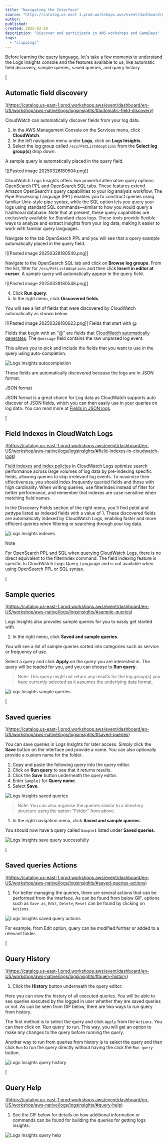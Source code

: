 ```yaml
---
title: "Navigating the Interface"
source: "https://catalog.us-east-1.prod.workshops.aws/event/dashboard/en-US/workshop/aws-native/logs/logsinsights/navigating"
author:
published:
created: 2025-03-28
description: "Discover and participate in AWS workshops and GameDays"
tags:
  - "clippings"
---
```

Before learning the query language, let's take a few moments to understand the Logs Insights console and the features available to us, like automatic field discovery, sample queries, saved queries, and query history.

[

## Automatic field discovery

](https://catalog.us-east-1.prod.workshops.aws/event/dashboard/en-US/workshop/aws-native/logs/logsinsights/#automatic-field-discovery)

CloudWatch can automatically discover fields from your log data.

1. In the AWS Management Console on the Services menu, click **CloudWatch**.
2. In the left navigation menu under **Logs**, click on **Logs Insights**.
3. Select the log group called `/ecs/PetListAdoptions` from the **Select log group(s)** drop down.

A sample query is automatically placed in the query field.

![[Pasted image 20250328180504.png]]

CloudWatch Logs Insights offers two powerful alternative query options: [OpenSearch PPL](https://docs.aws.amazon.com/AmazonCloudWatch/latest/logs/CWL_AnalyzeLogData_PPL.html) and [OpenSearch SQL](https://docs.aws.amazon.com/AmazonCloudWatch/latest/logs/CWL_AnalyzeLogData_SQL.html) tabs. These features extend Amazon OpenSearch's query capabilities to your log analysis workflow. The Pipe Processing Language (PPL) enables you to construct queries using familiar Unix-style pipe syntax, while the SQL option lets you query your logs using standard SQL commands—similar to how you would query a traditional database. Note that at present, these query capabilities are exclusively available for Standard class logs. These tools provide flexible ways to analyze and extract insights from your log data, making it easier to work with familiar query languages.

Navigate to the tab OpenSearch PPL and you will see that a query example automatically placed in the query field.

![[Pasted image 20250328180540.png]]

Navigate to the OpenSearch SQL tab and click on **Browse log groups**. From the list, filter for `/ecs/PetListAdoptions` and then click **Insert in editor at cursor**. A sample query will automatically appear in the query field.

![[Pasted image 20250328180548.png]]

4. Click **Run query**.
5. In the right menu, click **Discovered fields**.

You will see a list of fields that were discovered by CloudWatch automatically as shown below.

![[Pasted image 20250328180623.png]]
Fields that start with @

Fields that begin with an "@" are fields that [CloudWatch automatically generates](https://docs.aws.amazon.com/AmazonCloudWatch/latest/logs/CWL_AnalyzeLogData-discoverable-fields.html). The `@message` field contains the raw unparsed log event.

This allows you to pick and include the fields that you want to use in the query using auto-completion.

![Logs Insights autocompletion](https://static.us-east-1.prod.workshops.aws/72c80ac7-9423-4bc3-9bde-25479f8ef882/static/images/logsinsights/discovery-fields-auto-complete-01.png?Key-Pair-Id=K36Q2WVO3JP7QD&Policy=eyJTdGF0ZW1lbnQiOlt7IlJlc291cmNlIjoiaHR0cHM6Ly9zdGF0aWMudXMtZWFzdC0xLnByb2Qud29ya3Nob3BzLmF3cy83MmM4MGFjNy05NDIzLTRiYzMtOWJkZS0yNTQ3OWY4ZWY4ODIvKiIsIkNvbmRpdGlvbiI6eyJEYXRlTGVzc1RoYW4iOnsiQVdTOkVwb2NoVGltZSI6MTc0Mzc1NjI2OH19fV19&Signature=XRBsAedHYWxOtTFVK2z%7EYS7QJoAjx7Jwgqq9wh-iZOUO3nsFbjIZRdpzKlptpU%7En310o1uNIYMtNIs-n32q%7EYN5XVUwZQ1W-UNbx1N6RXwWEVLR2NgIfnI0s0PnYFddhozSuqVOcv1ZOwdZYJvbKR8xqKX2BA7sjDvjX55Uk0OphGVv%7EkPfy4zJCnh-IS74bTIYmMKgcWbiiQPp8Y8oJormYhcdliD9vCck3VG8ZHHNc-SmM7ys64tkSeC8SjbHwTGh4fIed0XzIwACV4M07vvVb20Kf%7EgqslEFHqvCbV6C2zI5HzrFhfv1Um8hzh8J820GIgnNINGSDc-qeZRKMRg__)

These fields are automatically discovered because the logs are in JSON format.

JSON format

JSON format is a great choice for Log data as CloudWatch supports auto discover of JSON fields, which you can then easily use in your queries on log data. You can read more at [Fields in JSON logs](https://docs.aws.amazon.com/AmazonCloudWatch/latest/logs/CWL_AnalyzeLogData-discoverable-fields.html).

[

## Field Indexes in CloudWatch Logs

](https://catalog.us-east-1.prod.workshops.aws/event/dashboard/en-US/workshop/aws-native/logs/logsinsights/#field-indexes-in-cloudwatch-logs)

[Field indexes and index policies](https://docs.aws.amazon.com/AmazonCloudWatch/latest/logs/CloudWatchLogs-Field-Indexing.html) in CloudWatch Logs optimize search performance across large volumes of log data by pre-indexing specific fields, allowing queries to skip irrelevant log events. To maximize their effectiveness, you should index frequently queried fields and those with high cardinality. When writing queries, use filterIndex instead of filter for better performance, and remember that indexes are case-sensitive when matching field names.

In the Discovery Fields section of the right menu, you'll find petid and pettype listed as indexed fields with a value of 1. These discovered fields are automatically indexed by CloudWatch Logs, enabling faster and more efficient queries when filtering or searching through your log data.

![Logs Insights indexes](https://static.us-east-1.prod.workshops.aws/72c80ac7-9423-4bc3-9bde-25479f8ef882/static/images/logsinsights/log-indexes.png?Key-Pair-Id=K36Q2WVO3JP7QD&Policy=eyJTdGF0ZW1lbnQiOlt7IlJlc291cmNlIjoiaHR0cHM6Ly9zdGF0aWMudXMtZWFzdC0xLnByb2Qud29ya3Nob3BzLmF3cy83MmM4MGFjNy05NDIzLTRiYzMtOWJkZS0yNTQ3OWY4ZWY4ODIvKiIsIkNvbmRpdGlvbiI6eyJEYXRlTGVzc1RoYW4iOnsiQVdTOkVwb2NoVGltZSI6MTc0Mzc1NjI2OH19fV19&Signature=XRBsAedHYWxOtTFVK2z%7EYS7QJoAjx7Jwgqq9wh-iZOUO3nsFbjIZRdpzKlptpU%7En310o1uNIYMtNIs-n32q%7EYN5XVUwZQ1W-UNbx1N6RXwWEVLR2NgIfnI0s0PnYFddhozSuqVOcv1ZOwdZYJvbKR8xqKX2BA7sjDvjX55Uk0OphGVv%7EkPfy4zJCnh-IS74bTIYmMKgcWbiiQPp8Y8oJormYhcdliD9vCck3VG8ZHHNc-SmM7ys64tkSeC8SjbHwTGh4fIed0XzIwACV4M07vvVb20Kf%7EgqslEFHqvCbV6C2zI5HzrFhfv1Um8hzh8J820GIgnNINGSDc-qeZRKMRg__)

Note

For OpenSearch PPL and SQL when querying CloudWatch Logs, there is no direct equivalent to the filterIndex command. The field indexing feature is specific to CloudWatch Logs Query Language and is not available when using OpenSearch PPL or SQL syntax.

[

## Sample queries

](https://catalog.us-east-1.prod.workshops.aws/event/dashboard/en-US/workshop/aws-native/logs/logsinsights/#sample-queries)

Logs Insights also provides sample queries for you to easily get started with.

1. In the right menu, click **Saved and sample queries**.

You will see a list of sample queries sorted into categories such as service or frequency of use.

Select a query and click **Apply** on the query you are interested in. The query will be loaded for you, and you can choose to **Run query**.

> Note: This query might not return any results for the log group(s) you have currently selected as it assumes the underlying data format.

![Logs Insights sample queries](https://static.us-east-1.prod.workshops.aws/72c80ac7-9423-4bc3-9bde-25479f8ef882/static/images/logsinsights/queries-01.png?Key-Pair-Id=K36Q2WVO3JP7QD&Policy=eyJTdGF0ZW1lbnQiOlt7IlJlc291cmNlIjoiaHR0cHM6Ly9zdGF0aWMudXMtZWFzdC0xLnByb2Qud29ya3Nob3BzLmF3cy83MmM4MGFjNy05NDIzLTRiYzMtOWJkZS0yNTQ3OWY4ZWY4ODIvKiIsIkNvbmRpdGlvbiI6eyJEYXRlTGVzc1RoYW4iOnsiQVdTOkVwb2NoVGltZSI6MTc0Mzc1NjI2OH19fV19&Signature=XRBsAedHYWxOtTFVK2z%7EYS7QJoAjx7Jwgqq9wh-iZOUO3nsFbjIZRdpzKlptpU%7En310o1uNIYMtNIs-n32q%7EYN5XVUwZQ1W-UNbx1N6RXwWEVLR2NgIfnI0s0PnYFddhozSuqVOcv1ZOwdZYJvbKR8xqKX2BA7sjDvjX55Uk0OphGVv%7EkPfy4zJCnh-IS74bTIYmMKgcWbiiQPp8Y8oJormYhcdliD9vCck3VG8ZHHNc-SmM7ys64tkSeC8SjbHwTGh4fIed0XzIwACV4M07vvVb20Kf%7EgqslEFHqvCbV6C2zI5HzrFhfv1Um8hzh8J820GIgnNINGSDc-qeZRKMRg__)

[

## Saved queries

](https://catalog.us-east-1.prod.workshops.aws/event/dashboard/en-US/workshop/aws-native/logs/logsinsights/#saved-queries)

You can save queries in Logs Insights for later access. Simply click the **Save** button on the interface and provide a name. You can also optionally provide a custom name for the folder.

1. Copy and paste the following query into the query editor.
1. Click on **Run query** to see that it returns results.
2. Click the **Save** button underneath the query editor.
3. Enter `Sample1` for **Query name**.
4. Select **Save**.

![Logs Insights saved queries](https://static.us-east-1.prod.workshops.aws/72c80ac7-9423-4bc3-9bde-25479f8ef882/static/images/logsinsights/save-new-query-01.png?Key-Pair-Id=K36Q2WVO3JP7QD&Policy=eyJTdGF0ZW1lbnQiOlt7IlJlc291cmNlIjoiaHR0cHM6Ly9zdGF0aWMudXMtZWFzdC0xLnByb2Qud29ya3Nob3BzLmF3cy83MmM4MGFjNy05NDIzLTRiYzMtOWJkZS0yNTQ3OWY4ZWY4ODIvKiIsIkNvbmRpdGlvbiI6eyJEYXRlTGVzc1RoYW4iOnsiQVdTOkVwb2NoVGltZSI6MTc0Mzc1NjI2OH19fV19&Signature=XRBsAedHYWxOtTFVK2z%7EYS7QJoAjx7Jwgqq9wh-iZOUO3nsFbjIZRdpzKlptpU%7En310o1uNIYMtNIs-n32q%7EYN5XVUwZQ1W-UNbx1N6RXwWEVLR2NgIfnI0s0PnYFddhozSuqVOcv1ZOwdZYJvbKR8xqKX2BA7sjDvjX55Uk0OphGVv%7EkPfy4zJCnh-IS74bTIYmMKgcWbiiQPp8Y8oJormYhcdliD9vCck3VG8ZHHNc-SmM7ys64tkSeC8SjbHwTGh4fIed0XzIwACV4M07vvVb20Kf%7EgqslEFHqvCbV6C2zI5HzrFhfv1Um8hzh8J820GIgnNINGSDc-qeZRKMRg__)

> Note: You can also organise the queries similar to a directory structure using the option "Folder" from above.

1. In the right navigation menu, click **Saved and sample queries**.

You should now have a query called `Sample1` listed under **Saved queries**.

![Logs Insights save query successfully](https://static.us-east-1.prod.workshops.aws/72c80ac7-9423-4bc3-9bde-25479f8ef882/static/images/logsinsights/saved-query-01.png?Key-Pair-Id=K36Q2WVO3JP7QD&Policy=eyJTdGF0ZW1lbnQiOlt7IlJlc291cmNlIjoiaHR0cHM6Ly9zdGF0aWMudXMtZWFzdC0xLnByb2Qud29ya3Nob3BzLmF3cy83MmM4MGFjNy05NDIzLTRiYzMtOWJkZS0yNTQ3OWY4ZWY4ODIvKiIsIkNvbmRpdGlvbiI6eyJEYXRlTGVzc1RoYW4iOnsiQVdTOkVwb2NoVGltZSI6MTc0Mzc1NjI2OH19fV19&Signature=XRBsAedHYWxOtTFVK2z%7EYS7QJoAjx7Jwgqq9wh-iZOUO3nsFbjIZRdpzKlptpU%7En310o1uNIYMtNIs-n32q%7EYN5XVUwZQ1W-UNbx1N6RXwWEVLR2NgIfnI0s0PnYFddhozSuqVOcv1ZOwdZYJvbKR8xqKX2BA7sjDvjX55Uk0OphGVv%7EkPfy4zJCnh-IS74bTIYmMKgcWbiiQPp8Y8oJormYhcdliD9vCck3VG8ZHHNc-SmM7ys64tkSeC8SjbHwTGh4fIed0XzIwACV4M07vvVb20Kf%7EgqslEFHqvCbV6C2zI5HzrFhfv1Um8hzh8J820GIgnNINGSDc-qeZRKMRg__)

[

## Saved queries Actions

](https://catalog.us-east-1.prod.workshops.aws/event/dashboard/en-US/workshop/aws-native/logs/logsinsights/#saved-queries-actions)
1. For better managing the queries, there are several actions that can be performed from the interface. As can be found from below GIF, options such as `Save as`, `Edit`, `Delete`, `Reset` can be found by clicking on `Actions`.

![Logs Insights saved query actions](https://static.us-east-1.prod.workshops.aws/72c80ac7-9423-4bc3-9bde-25479f8ef882/static/images/logsinsights/query-actions-01.gif?Key-Pair-Id=K36Q2WVO3JP7QD&Policy=eyJTdGF0ZW1lbnQiOlt7IlJlc291cmNlIjoiaHR0cHM6Ly9zdGF0aWMudXMtZWFzdC0xLnByb2Qud29ya3Nob3BzLmF3cy83MmM4MGFjNy05NDIzLTRiYzMtOWJkZS0yNTQ3OWY4ZWY4ODIvKiIsIkNvbmRpdGlvbiI6eyJEYXRlTGVzc1RoYW4iOnsiQVdTOkVwb2NoVGltZSI6MTc0Mzc1NjI2OH19fV19&Signature=XRBsAedHYWxOtTFVK2z%7EYS7QJoAjx7Jwgqq9wh-iZOUO3nsFbjIZRdpzKlptpU%7En310o1uNIYMtNIs-n32q%7EYN5XVUwZQ1W-UNbx1N6RXwWEVLR2NgIfnI0s0PnYFddhozSuqVOcv1ZOwdZYJvbKR8xqKX2BA7sjDvjX55Uk0OphGVv%7EkPfy4zJCnh-IS74bTIYmMKgcWbiiQPp8Y8oJormYhcdliD9vCck3VG8ZHHNc-SmM7ys64tkSeC8SjbHwTGh4fIed0XzIwACV4M07vvVb20Kf%7EgqslEFHqvCbV6C2zI5HzrFhfv1Um8hzh8J820GIgnNINGSDc-qeZRKMRg__)

For example, from Edit option, query can be modified further or added to a relevant folder.

[

## Query History

](https://catalog.us-east-1.prod.workshops.aws/event/dashboard/en-US/workshop/aws-native/logs/logsinsights/#query-history)
1. Click the **History** button underneath the query editor.

Here you can view the history of all executed queries. You will be able to see queries executed by the logged in user whether they are saved queries or not. As can be seen from GIF below, there are two ways to run query from history.

The first method is to select the query and click `Apply` from the `Actions`. You can then click on \`Run query' to run. This way, you will get an option to make any changes to the query before running the query.

Another way to run from queries from history is to select the query and then click `Run` to run the query directly without having the click the `Run query` button.

![Logs Insights query history](https://static.us-east-1.prod.workshops.aws/72c80ac7-9423-4bc3-9bde-25479f8ef882/static/images/logsinsights/query-history.gif?Key-Pair-Id=K36Q2WVO3JP7QD&Policy=eyJTdGF0ZW1lbnQiOlt7IlJlc291cmNlIjoiaHR0cHM6Ly9zdGF0aWMudXMtZWFzdC0xLnByb2Qud29ya3Nob3BzLmF3cy83MmM4MGFjNy05NDIzLTRiYzMtOWJkZS0yNTQ3OWY4ZWY4ODIvKiIsIkNvbmRpdGlvbiI6eyJEYXRlTGVzc1RoYW4iOnsiQVdTOkVwb2NoVGltZSI6MTc0Mzc1NjI2OH19fV19&Signature=XRBsAedHYWxOtTFVK2z%7EYS7QJoAjx7Jwgqq9wh-iZOUO3nsFbjIZRdpzKlptpU%7En310o1uNIYMtNIs-n32q%7EYN5XVUwZQ1W-UNbx1N6RXwWEVLR2NgIfnI0s0PnYFddhozSuqVOcv1ZOwdZYJvbKR8xqKX2BA7sjDvjX55Uk0OphGVv%7EkPfy4zJCnh-IS74bTIYmMKgcWbiiQPp8Y8oJormYhcdliD9vCck3VG8ZHHNc-SmM7ys64tkSeC8SjbHwTGh4fIed0XzIwACV4M07vvVb20Kf%7EgqslEFHqvCbV6C2zI5HzrFhfv1Um8hzh8J820GIgnNINGSDc-qeZRKMRg__)

[

## Query Help

](https://catalog.us-east-1.prod.workshops.aws/event/dashboard/en-US/workshop/aws-native/logs/logsinsights/#query-help)
1. See the GIF below for details on how additional information or commands can be found for building the queries for getting logs insights.

![Logs Insights query help](https://static.us-east-1.prod.workshops.aws/72c80ac7-9423-4bc3-9bde-25479f8ef882/static/images/logsinsights/query-commands.gif?Key-Pair-Id=K36Q2WVO3JP7QD&Policy=eyJTdGF0ZW1lbnQiOlt7IlJlc291cmNlIjoiaHR0cHM6Ly9zdGF0aWMudXMtZWFzdC0xLnByb2Qud29ya3Nob3BzLmF3cy83MmM4MGFjNy05NDIzLTRiYzMtOWJkZS0yNTQ3OWY4ZWY4ODIvKiIsIkNvbmRpdGlvbiI6eyJEYXRlTGVzc1RoYW4iOnsiQVdTOkVwb2NoVGltZSI6MTc0Mzc1NjI2OH19fV19&Signature=XRBsAedHYWxOtTFVK2z%7EYS7QJoAjx7Jwgqq9wh-iZOUO3nsFbjIZRdpzKlptpU%7En310o1uNIYMtNIs-n32q%7EYN5XVUwZQ1W-UNbx1N6RXwWEVLR2NgIfnI0s0PnYFddhozSuqVOcv1ZOwdZYJvbKR8xqKX2BA7sjDvjX55Uk0OphGVv%7EkPfy4zJCnh-IS74bTIYmMKgcWbiiQPp8Y8oJormYhcdliD9vCck3VG8ZHHNc-SmM7ys64tkSeC8SjbHwTGh4fIed0XzIwACV4M07vvVb20Kf%7EgqslEFHqvCbV6C2zI5HzrFhfv1Um8hzh8J820GIgnNINGSDc-qeZRKMRg__)